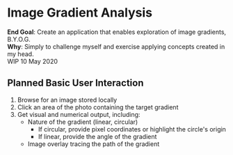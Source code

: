 # Image Gradient Analysis
<b>End Goal</b>: Create an application that enables exploration of image gradients, B.Y.O.G.<br>
<b>Why</b>: Simply to challenge myself and exercise applying concepts created in my head.<br>
WIP 10 May 2020


## Planned Basic User Interaction
1. Browse for an image stored locally
2. Click an area of the photo containing the target gradient
3. Get visual and numerical output, including:
   * Nature of the gradient (linear, circular)
      * If circular, provide pixel coordinates or highlight the circle's origin
      * If linear, provide the angle of the gradient
   * Image overlay tracing the path of the gradient
